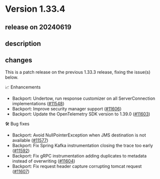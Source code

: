 # Version 1.33.4

## release on 20240619
## description
## changes
This is a patch release on the previous 1.33.3 release, fixing the issue(s) below.

📈 Enhancements

* Backport: Undertow, run response customizer on all ServerConnection implementations (<a href="https://github.com/open-telemetry/opentelemetry-java-instrumentation/pull/11548" data-hovercard-type="pull_request" data-hovercard-url="/open-telemetry/opentelemetry-java-instrumentation/pull/11548/hovercard">#11548</a>)
* Backport: Improve security manager support (<a href="https://github.com/open-telemetry/opentelemetry-java-instrumentation/pull/11606" data-hovercard-type="pull_request" data-hovercard-url="/open-telemetry/opentelemetry-java-instrumentation/pull/11606/hovercard">#11606</a>)
* Backport: Update the OpenTelemetry SDK version to 1.39.0 (<a href="https://github.com/open-telemetry/opentelemetry-java-instrumentation/pull/11603" data-hovercard-type="pull_request" data-hovercard-url="/open-telemetry/opentelemetry-java-instrumentation/pull/11603/hovercard">#11603</a>)

🛠️ Bug fixes

* Backport: Avoid NullPointerException when JMS destination is not available (<a href="https://github.com/open-telemetry/opentelemetry-java-instrumentation/pull/11577" data-hovercard-type="pull_request" data-hovercard-url="/open-telemetry/opentelemetry-java-instrumentation/pull/11577/hovercard">#11577</a>)
* Backport: Fix Spring Kafka instrumentation closing the trace too early (<a href="https://github.com/open-telemetry/opentelemetry-java-instrumentation/pull/11592" data-hovercard-type="pull_request" data-hovercard-url="/open-telemetry/opentelemetry-java-instrumentation/pull/11592/hovercard">#11592</a>)
* Backport: Fix gRPC instrumentation adding duplicates to metadata instead of overwriting (<a href="https://github.com/open-telemetry/opentelemetry-java-instrumentation/pull/11604" data-hovercard-type="pull_request" data-hovercard-url="/open-telemetry/opentelemetry-java-instrumentation/pull/11604/hovercard">#11604</a>)
* Backport: Fix request header capture corrupting tomcat request (<a href="https://github.com/open-telemetry/opentelemetry-java-instrumentation/pull/11607" data-hovercard-type="pull_request" data-hovercard-url="/open-telemetry/opentelemetry-java-instrumentation/pull/11607/hovercard">#11607</a>)

